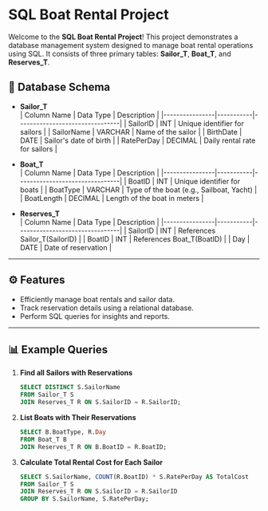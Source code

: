 # SQL Boat Rental Project

Welcome to the **SQL Boat Rental Project**! This project demonstrates a database management system designed to manage boat rental operations using SQL. It consists of three primary tables: **Sailor_T**, **Boat_T**, and **Reserves_T**.

## 📂 Database Schema

- **Sailor_T**  
  | Column Name   | Data Type | Description                     |
  |----------------|-----------|--------------------------------|
  | SailorID       | INT       | Unique identifier for sailors  |
  | SailorName     | VARCHAR   | Name of the sailor             |
  | BirthDate      | DATE      | Sailor's date of birth         |
  | RatePerDay     | DECIMAL   | Daily rental rate for sailors  |

- **Boat_T**  
  | Column Name   | Data Type | Description                     |
  |----------------|-----------|--------------------------------|
  | BoatID         | INT       | Unique identifier for boats    |
  | BoatType       | VARCHAR   | Type of the boat (e.g., Sailboat, Yacht) |
  | BoatLength     | DECIMAL   | Length of the boat in meters   |

- **Reserves_T**  
  | Column Name   | Data Type | Description                     |
  |----------------|-----------|--------------------------------|
  | SailorID       | INT       | References Sailor_T(SailorID)  |
  | BoatID         | INT       | References Boat_T(BoatID)      |
  | Day            | DATE      | Date of reservation            |

---

## ⚙️ Features

- Efficiently manage boat rentals and sailor data.  
- Track reservation details using a relational database.  
- Perform SQL queries for insights and reports.


---

## 📊 Example Queries

1. **Find all Sailors with Reservations**  
    ```sql
    SELECT DISTINCT S.SailorName
    FROM Sailor_T S
    JOIN Reserves_T R ON S.SailorID = R.SailorID;
    ```

2. **List Boats with Their Reservations**  
    ```sql
    SELECT B.BoatType, R.Day
    FROM Boat_T B
    JOIN Reserves_T R ON B.BoatID = R.BoatID;
    ```

3. **Calculate Total Rental Cost for Each Sailor**  
    ```sql
    SELECT S.SailorName, COUNT(R.BoatID) * S.RatePerDay AS TotalCost
    FROM Sailor_T S
    JOIN Reserves_T R ON S.SailorID = R.SailorID
    GROUP BY S.SailorName, S.RatePerDay;
    ```
